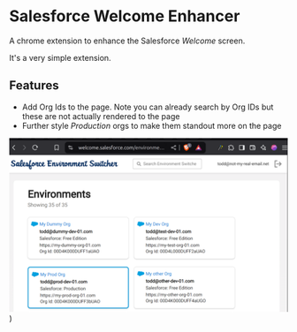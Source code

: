 # Salesforce Welcome Enhancer

A chrome extension to enhance the Salesforce _Welcome_ screen.

It's a very simple extension.

## Features
 - Add Org Ids to the page. Note you can already search by Org IDs but these are not actually rendered to the page
 - Further style _Production_ orgs to make them standout more on the page

 ![Screenshot](https://github.com/toddhalfpenny/chrome-extension-salesforce-welcome-enhancer/blob/main/assets/screeshot-01.png?raw=true))
